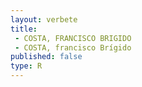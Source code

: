 ```yaml
---
layout: verbete
title:
 - COSTA, FRANCISCO BRIGIDO
 - COSTA, francisco Brígido
published: false
type: R
---
```


